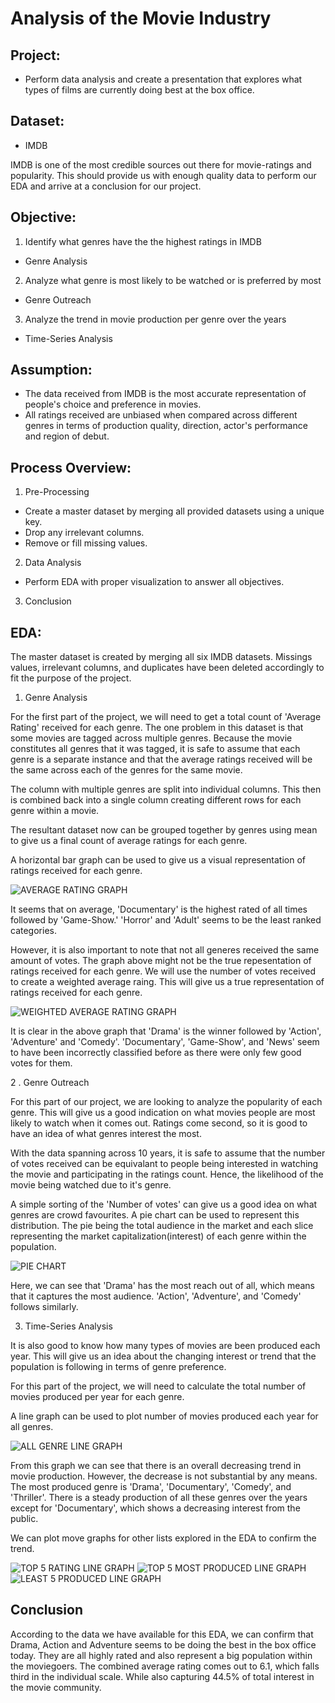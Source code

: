 # Analysis of the Movie Industry

## Project:

* Perform data analysis and create a presentation that explores what types of films are currently doing best at the box office.

## Dataset:

* IMDB

IMDB is one of the most credible sources out there for movie-ratings and popularity. This should provide us with enough quality data to perform our EDA and arrive at a conclusion for our project. 

## Objective:

1. Identify what genres have the the highest ratings in IMDB 
* Genre Analysis

2. Analyze what genre is most likely to be watched or is preferred by most 
* Genre Outreach

3. Analyze the trend in movie production per genre over the years
* Time-Series Analysis

## Assumption:

* The data received from IMDB is the most accurate representation of people's choice and preference in movies.
* All ratings received are unbiased when compared across different genres in terms of production quality, direction, actor's performance and region of debut.

## Process Overview:

1. Pre-Processing

* Create a master dataset by merging all provided datasets using a unique key.
* Drop any irrelevant columns.
* Remove or fill missing values.

2. Data Analysis

* Perform EDA with proper visualization to answer all objectives.

3. Conclusion

## EDA:

The master dataset is created by merging all six IMDB datasets. Missings values, irrelevant columns, and duplicates have been deleted accordingly to fit the purpose of the project.

1. Genre Analysis

For the first part of the project, we will need to get a total count of 'Average Rating' received for each genre. The one problem in this dataset is that some movies are tagged across multiple genres. Because the movie constitutes all genres that it was tagged,
it is safe to assume that each genre is a separate instance and that the average ratings received will be the same across each of the genres for the same movie.

The column with multiple genres are split into individual columns. This then is combined back into a single column creating different rows for each genre within a movie. 

The resultant dataset now can be grouped together by genres using mean to give us a final count of average ratings for each genre.

A horizontal bar graph can be used to give us a visual representation of ratings received for each genre.

![AVERAGE RATING GRAPH](https://github.com/dicchyant84/Module_1_Final_Project/blob/main/Graphs/Average_Rating.png)

It seems that on average, 'Documentary' is the highest rated of all times followed by 'Game-Show.' 'Horror' and 'Adult' seems to be the least ranked categories.

However, it is also important to note that not all generes received the same amount of votes. The graph above might not be the true repesentation of ratings received for each genre. We will use the number of votes received
to create a weighted average raing. This will give us a true representation of ratings received for each genre.

![WEIGHTED AVERAGE RATING GRAPH](https://github.com/dicchyant84/Module_1_Final_Project/blob/main/Graphs/Weighted_Average_Rating.png)
  
It is clear in the above graph that 'Drama' is the winner followed by 'Action', 'Adventure' and 'Comedy'. 'Documentary', 'Game-Show', and 'News' seem to have been incorrectly classified before as there were only few good votes for them. 
 
2 . Genre Outreach

For this part of our project, we are looking to analyze the popularity of each genre. This will give us a good indication on what movies people are most likely to watch when it comes out. Ratings come second, so it is good to 
have an idea of what genres interest the most.

With the data spanning across 10 years, it is safe to assume that the number of votes received can be equivalant to people being interested in watching the movie and participating in the ratings count. Hence, the likelihood of the movie being watched
due to it's genre.

A simple sorting of the 'Number of votes' can give us a good idea on what genres are crowd favourites. A pie chart can be used to represent this distribution. The pie being the total audience in the market and each slice representing the market capitalization(interest) of each genre within the population.

![PIE CHART](https://github.com/dicchyant84/Module_1_Final_Project/blob/main/Graphs/pie_chart.png)

Here, we can see that 'Drama' has the most reach out of all, which means that it captures the most audience. 'Action', 'Adventure', and 'Comedy' follows similarly.

3. Time-Series Analysis

It is also good to know how many types of movies are been produced each year. This will give us an idea about the changing interest or trend that the population is following in terms of genre preference.

For this part of the project, we will need to calculate the total number of movies produced per year for each genre.

A line graph can be used to plot number of movies produced each year for all genres.

![ALL GENRE LINE GRAPH](https://github.com/dicchyant84/Module_1_Final_Project/blob/main/Graphs/All_Rated.png)

From this graph we can see that there is an overall decreasing trend in movie production. However, the decrease is not substantial by any means.
The most produced genre is 'Drama', 'Documentary', 'Comedy', and 'Thriller'. There is a steady production of all these genres over the years except for 'Documentary', which shows a decreasing interest from the public.

We can plot move graphs for other lists explored in the EDA to confirm the trend. 

![TOP 5 RATING LINE GRAPH](https://github.com/dicchyant84/Module_1_Final_Project/blob/main/Graphs/Top_5_Rated.png)
![TOP 5 MOST PRODUCED LINE GRAPH](https://github.com/dicchyant84/Module_1_Final_Project/blob/main/Graphs/Most_5_Produced.png)
![LEAST 5 PRODUCED LINE GRAPH](https://github.com/dicchyant84/Module_1_Final_Project/blob/main/Graphs/Least_5_Produced.png)

## Conclusion

According to the data we have available for this EDA, we can confirm that Drama, Action and Adventure seems to be doing the best in the box office today. They are all highly rated and also represent a big population within the moviegoers.
The combined average rating comes out to 6.1, which falls third in the individual scale. While also capturing 44.5% of total interest in the movie community.  






 
 






